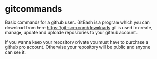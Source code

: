 # gitcommands
Basic commands for a github user..
GitBash is a program which you can download from here
https://git-scm.com/downloads
git is used to create, manage, update and uploade repositories to your github account..

If you wanna keep your repository private you must have to purchase a github pro account.
Otherwise your repository will be public and anyone can see it.
